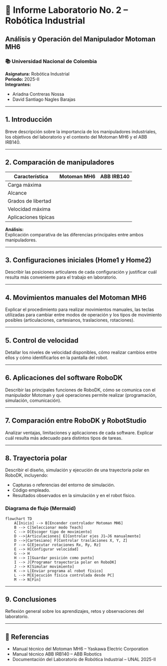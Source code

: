# 🧩 Informe Laboratorio No. 2 – Robótica Industrial
## Análisis y Operación del Manipulador Motoman MH6

### 📚 Universidad Nacional de Colombia
**Asignatura:** Robótica Industrial  
**Periodo:** 2025-II  
**Integrantes:**  
- Ariadna Contreras Nossa 
- David Santiago Nagles Barajas

---

## 1. Introducción
Breve descripción sobre la importancia de los manipuladores industriales, los objetivos del laboratorio y el contexto del Motoman MH6 y el ABB IRB140.

---

## 2. Comparación de manipuladores
| Característica | Motoman MH6 | ABB IRB140 |
|----------------|--------------|-------------|
| Carga máxima | | |
| Alcance | | |
| Grados de libertad | | |
| Velocidad máxima | | |
| Aplicaciones típicas | | |

**Análisis:**  
Explicación comparativa de las diferencias principales entre ambos manipuladores.

---

## 3. Configuraciones iniciales (Home1 y Home2)
Describir las posiciones articulares de cada configuración y justificar cuál resulta más conveniente para el trabajo en laboratorio.

---

## 4. Movimientos manuales del Motoman MH6
Explicar el procedimiento para realizar movimientos manuales, las teclas utilizadas para cambiar entre modos de operación y los tipos de movimiento posibles (articulaciones, cartesianos, traslaciones, rotaciones).

---

## 5. Control de velocidad
Detallar los niveles de velocidad disponibles, cómo realizar cambios entre ellos y cómo identificarlos en la pantalla del robot.

---

## 6. Aplicaciones del software RoboDK
Describir las principales funciones de RoboDK, cómo se comunica con el manipulador Motoman y qué operaciones permite realizar (programación, simulación, comunicación).

---

## 7. Comparación entre RoboDK y RobotStudio
Analizar ventajas, limitaciones y aplicaciones de cada software. Explicar cuál resulta más adecuado para distintos tipos de tareas.

---

## 8. Trayectoria polar
Describir el diseño, simulación y ejecución de una trayectoria polar en RoboDK, incluyendo:

- Capturas o referencias del entorno de simulación.
- Código empleado.
- Resultados observados en la simulación y en el robot físico.

### Diagrama de flujo (Mermaid)
```mermaid
flowchart TD
    A[Inicio] --> B[Encender controlador Motoman MH6]
    B --> C[Seleccionar modo Teach]
    C --> D[Escoger tipo de movimiento]
    D -->|Articulaciones| E[Controlar ejes J1–J6 manualmente]
    D -->|Cartesiano| F[Controlar traslaciones X, Y, Z]
    F --> G[Ejecutar rotaciones Rx, Ry, Rz]
    E --> H[Configurar velocidad]
    G --> H
    H --> I[Guardar posición como punto]
    I --> J[Programar trayectoria polar en RoboDK]
    J --> K[Simular movimiento]
    K --> L[Enviar programa al robot físico]
    L --> M[Ejecución física controlada desde PC]
    M --> N[Fin]
```

---

## 9. Conclusiones
Reflexión general sobre los aprendizajes, retos y observaciones del laboratorio.

---

## 📘 Referencias
- Manual técnico del Motoman MH6 – Yaskawa Electric Corporation  
- Manual técnico ABB IRB140 – ABB Robotics  
- Documentación del Laboratorio de Robótica Industrial – UNAL 2025-II
